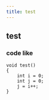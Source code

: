 ```yaml
---
title: test
---
```


## test

### code like
```
void test()
{
    int i = 0;
    int j = 0;
    j = i++;
}

```